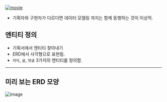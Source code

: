 <p><a href="https://www.youtube.com/watch?v=5rOOOqBpcYs&amp;list=PLuHgQVnccGMDF6rHsY9qMuJMd295Yk4sa&amp;index=8&amp;ab_channel=%EC%83%9D%ED%99%9C%EC%BD%94%EB%94%A9"><img alt="movie" src="https://img.youtube.com/vi/5rOOOqBpcYs/sddefault.jpg" /></a></p>
<ul>
<li>기획자와 구현자가 다르다면 데이터 모델링 까지는 함께 동행하는 것이 이상적.</li>
</ul>
<h2 id="엔티티-정의">엔티티 정의</h2>
<ul>
<li>기획서에서 엔티티 찾아내기</li>
<li>ERD에서 사각형으로 표현됨.</li>
<li><code>저자</code>, <code>글</code>, <code>댓글</code> 3가지의 엔티티를 정의함.</li>
</ul>
<hr />
<h2 id="미리-보는-erd-모양">미리 보는 ERD 모양</h2>
<p><img alt="image" src="https://i.postimg.cc/xT89cZrX/Screenshot-2024-12-05-at-22-38-36.png" /></p>